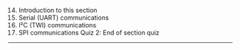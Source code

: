 14. Introduction to this section
15. Serial (UART) communications
16. I²C (TWI) communications
17. SPI communications
    Quiz 2: End of section quiz

---
